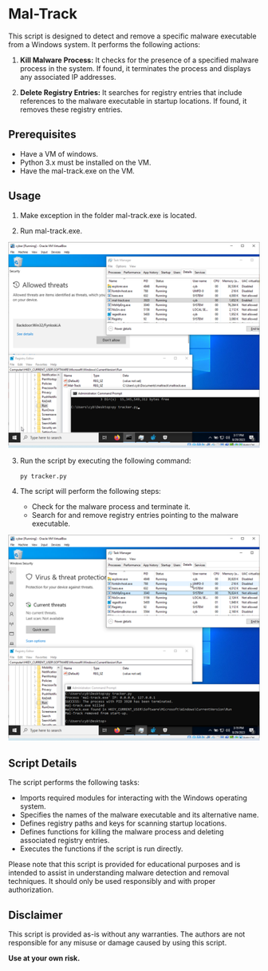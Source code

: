 # Mal-Track

This script is designed to detect and remove a specific malware executable from a Windows system. It performs the following actions:

1. **Kill Malware Process:** It checks for the presence of a specified malware process in the system. If found, it terminates the process and displays any associated IP addresses.

2. **Delete Registry Entries:** It searches for registry entries that include references to the malware executable in startup locations. If found, it removes these registry entries.

## Prerequisites

- Have a VM of windows.
- Python 3.x must be installed on the VM.
- Have the mal-track.exe on the VM.

## Usage

1. Make exception in the folder mal-track.exe is located.

2. Run mal-track.exe.

 ![Before script](./screenshots/1.png) 

3. Run the script by executing the following command:

   ```
   py tracker.py
   ```

4. The script will perform the following steps:
   - Check for the malware process and terminate it.
   - Search for and remove registry entries pointing to the malware executable.

 ![After script](./screenshots/2.png) 

## Script Details

The script performs the following tasks:

- Imports required modules for interacting with the Windows operating system.
- Specifies the names of the malware executable and its alternative name.
- Defines registry paths and keys for scanning startup locations.
- Defines functions for killing the malware process and deleting associated registry entries.
- Executes the functions if the script is run directly.

Please note that this script is provided for educational purposes and is intended to assist in understanding malware detection and removal techniques. It should only be used responsibly and with proper authorization.

## Disclaimer

This script is provided as-is without any warranties. The authors are not responsible for any misuse or damage caused by using this script.

**Use at your own risk.**